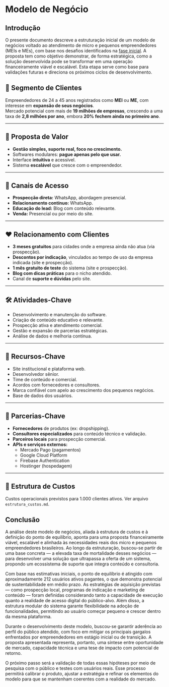 # Modelo de Negócio 

## Introdução
O presente documento descreve a estruturação inicial de um modelo de negócios voltado ao atendimento de micro e pequenos empreendedores (MEIs e MEs), com base nos desafios identificados na [fase inicial](../README.md). A proposta tem como objetivo demonstrar, de forma estratégica, como a solução desenvolvida pode se transformar em uma operação financeiramente viável e escalável. Esta etapa serve como base para validações futuras e direciona os próximos ciclos de desenvolvimento.

## 🎯 Segmento de Clientes
Empreendedores de 24 a 45 anos registrados como **MEI** ou **ME**, com interesse em **expansão de seus negócios**.  
Mercado potencial com mais de **19 milhões de empresas**, crescendo a uma taxa de **2,8 milhões por ano**, embora **20% fechem ainda no primeiro ano**.

---

## 💎 Proposta de Valor
- **Gestão simples, suporte real, foco no crescimento.**
- Softwares modulares: **pague apenas pelo que usar.**
- Interface **intuitiva** e acessível.
- Sistema **escalável** que cresce com o empreendedor.

---

## 📢 Canais de Acesso
- **Prospecção direta:** WhatsApp, abordagem presencial.
- **Relacionamento contínuo:** WhatsApp.
- **Educação do lead:** Blog com conteúdo relevante.
- **Venda:** Presencial ou por meio do site.

---

## ❤️ Relacionamento com Clientes
- **3 meses gratuitos** para cidades onde a empresa ainda não atua (via prospecção).
- **Descontos por indicação**, vinculados ao tempo de uso da empresa indicada (site e prospecção).
- **1 mês gratuito de teste** do sistema (site e prospecção).
- **Blog com dicas práticas** para o nicho atendido.
- Canal de **suporte e dúvidas** pelo site.

---

## 🛠️ Atividades-Chave
- Desenvolvimento e manutenção do software.
- Criação de conteúdo educativo e relevante.
- Prospecção ativa e atendimento comercial.
- Gestão e expansão de parcerias estratégicas.
- Análise de dados e melhoria contínua.

---

## 🧰 Recursos-Chave
- Site institucional e plataforma web.
- Desenvolvedor sênior.
- Time de conteúdo e comercial.
- Acordos com fornecedores e consultores.
- Marca confiável com apelo ao crescimento dos pequenos negócios.
- Base de dados dos usuários.

---

## 🤝 Parcerias-Chave
- **Fornecedores** de produtos (ex: dropshipping).
- **Consultores especializados** para conteúdo técnico e validação.
- **Parceiros locais** para prospecção comercial.
- **APIs e serviços externos:**
  - Mercado Pago (pagamentos)
  - Google Cloud Platform
  - Firebase Authentication
  - Hostinger (hospedagem)

---

## 💸 Estrutura de Custos
Custos operacionais previstos para 1.000 clientes ativos. Ver arquivo `estrutura_custos.md`.


## Conclusão
A análise deste modelo de negócios, aliada à estrutura de custos e à definição do ponto de equilíbrio, aponta para uma proposta financeiramente viável, escalável e alinhada às necessidades reais dos micro e pequenos empreendedores brasileiros. Ao longo da estruturação, buscou-se partir de uma base concreta — a elevada taxa de mortalidade desses negócios — para desenvolver uma solução que ultrapassa a oferta de um sistema, propondo um ecossistema de suporte que integra conteúdo e consultoria.

Com base nas estimativas iniciais, o ponto de equilíbrio é atingido com aproximadamente 212 usuários ativos pagantes, o que demonstra potencial de sustentabilidade em médio prazo. As estratégias de aquisição previstas — como prospecção local, programas de indicação e marketing de conteúdo — foram definidas considerando tanto a capacidade de execução quanto a realidade de acesso digital do público-alvo. Além disso, a estrutura modular do sistema garante flexibilidade na adoção de funcionalidades, permitindo ao usuário começar pequeno e crescer dentro da mesma plataforma.

Durante o desenvolvimento deste modelo, buscou-se garantir aderência ao perfil do público atendido, com foco em mitigar os principais gargalos enfrentados por empreendedores em estágio inicial ou de transição. A proposta apresentada representa, portanto, uma síntese entre oportunidade de mercado, capacidade técnica e uma tese de impacto com potencial de retorno.

O próximo passo será a validação de todas essas hipóteses por meio de pesquisa com o público e testes com usuários reais. Esse processo permitirá calibrar o produto, ajustar a estratégia e refinar os elementos do modelo para que se mantenham coerentes com a realidade do mercado.